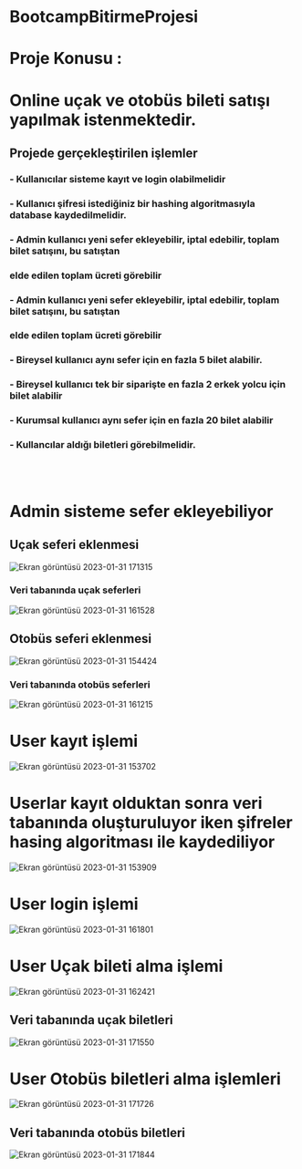 # BootcampBitirmeProjesi

# Proje Konusu : 
# Online uçak ve otobüs bileti satışı yapılmak istenmektedir.
## Projede gerçekleştirilen işlemler

### -  Kullanıcılar sisteme kayıt ve login olabilmelidir
### -  Kullanıcı şifresi istediğiniz bir hashing algoritmasıyla database kaydedilmelidir.
### -  Admin kullanıcı yeni sefer ekleyebilir, iptal edebilir, toplam bilet satışını, bu satıştan 
### elde edilen toplam ücreti görebilir
### -  Admin kullanıcı yeni sefer ekleyebilir, iptal edebilir, toplam bilet satışını, bu satıştan 
### elde edilen toplam ücreti görebilir
### -  Bireysel kullanıcı aynı sefer için en fazla 5 bilet alabilir.
### -  Bireysel kullanıcı tek bir siparişte en fazla 2 erkek yolcu için bilet alabilir
### -  Kurumsal kullanıcı aynı sefer için en fazla 20 bilet alabilir
### -  Kullancılar aldığı biletleri görebilmelidir. 

<br><br> 
# Admin sisteme sefer ekleyebiliyor
## Uçak seferi eklenmesi
![Ekran görüntüsü 2023-01-31 171315](https://user-images.githubusercontent.com/54630694/215784089-3b999a15-99dc-4190-84ff-416762d95de9.png)
### Veri tabanında uçak seferleri
![Ekran görüntüsü 2023-01-31 161528](https://user-images.githubusercontent.com/54630694/215770485-7056b508-206c-45dd-a367-6c161b1cf7cc.png)
<br> 
## Otobüs seferi eklenmesi
![Ekran görüntüsü 2023-01-31 154424](https://user-images.githubusercontent.com/54630694/215763352-411de45d-9640-45a7-882f-952273070854.png)
### Veri tabanında otobüs seferleri
![Ekran görüntüsü 2023-01-31 161215](https://user-images.githubusercontent.com/54630694/215769587-52e9a024-fb26-45dc-a0ad-bb7b1536e0f4.png)
<br>
# User kayıt işlemi
![Ekran görüntüsü 2023-01-31 153702](https://user-images.githubusercontent.com/54630694/215761815-acd96bfc-ee24-47b4-a6db-564d991831fb.png)
<br>
# Userlar kayıt olduktan sonra veri tabanında oluşturuluyor iken şifreler hasing algoritması ile kaydediliyor
![Ekran görüntüsü 2023-01-31 153909](https://user-images.githubusercontent.com/54630694/215762224-9ff5c6e9-c0fe-4b34-9011-2b65c0081785.png)
<br>
# User login işlemi
![Ekran görüntüsü 2023-01-31 161801](https://user-images.githubusercontent.com/54630694/215771165-6f835918-30b2-4f89-80c0-020b807e647f.png)
<br>
# User Uçak bileti alma işlemi 
![Ekran görüntüsü 2023-01-31 162421](https://user-images.githubusercontent.com/54630694/215772513-eaf5df0c-ad44-459b-9e30-1d01ea1ec3cf.png)
## Veri tabanında uçak biletleri
![Ekran görüntüsü 2023-01-31 171550](https://user-images.githubusercontent.com/54630694/215784599-cb8da879-fa0d-4449-84e9-ab8c5fb4adb2.png)
<br>

# User Otobüs biletleri alma işlemleri
![Ekran görüntüsü 2023-01-31 171726](https://user-images.githubusercontent.com/54630694/215784979-d7bc8d76-b3fb-4eab-a1da-059cb23a219e.png)
## Veri tabanında otobüs biletleri
![Ekran görüntüsü 2023-01-31 171844](https://user-images.githubusercontent.com/54630694/215785299-1924e09a-2b9d-459f-97a4-c54e297a311b.png)
<br>





